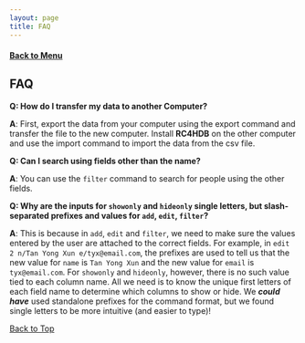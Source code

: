 ```yaml
---
layout: page
title: FAQ
---
```


#### [Back to Menu](../UserGuide.md)

## FAQ

**Q: How do I transfer my data to another Computer?**

**A**: First, export the data from your computer using the export command and transfer the file to the new computer. 
Install **RC4HDB** on the other computer and use the import command to import the data from the csv file.

**Q: Can I search using fields other than the name?**

**A**: You can use the `filter` command to search for people using the other fields.

**Q: Why are the inputs for `showonly` and `hideonly` single letters, but slash-separated prefixes and values for `add`, `edit`, `filter`?**

**A**: This is because in `add`, `edit` and `filter`, we need to make sure the values entered by the user are attached 
to the correct fields. For example, in `edit 2 n/Tan Yong Xun e/tyx@email.com`, the prefixes are used to tell us that 
the new value for `name` is `Tan Yong Xun` and the new value for `email` is `tyx@email.com`.
For `showonly` and `hideonly`, however, there is no such value tied to each column name. All we need is to know the 
unique first letters of each field name to determine which columns to show or hide. We ***could have*** used 
standalone prefixes for the command format, but we found single letters to be more intuitive (and easier to type)!

[comment]: <> (**Q: What is the difference between `list /i n p e` and `showonly n p e`?**)

[comment]: <> (**A**: There are two differences. Firstly, calling `list` will result in *all* residents being listed. This means that )

[comment]: <> (any effects of `find` or `filter` will be erased, and the full resident list will be displayed in the table. Secondly, )

[comment]: <> (`list /i` &#40;and any other version of `list`&#41; will produce the same result *regardless* of the current state of the table. )

[comment]: <> (This is unlike `showonly`, which can only restrict the table view based on columns that are already present.  )


[Back to Top](#back-to-menu)
